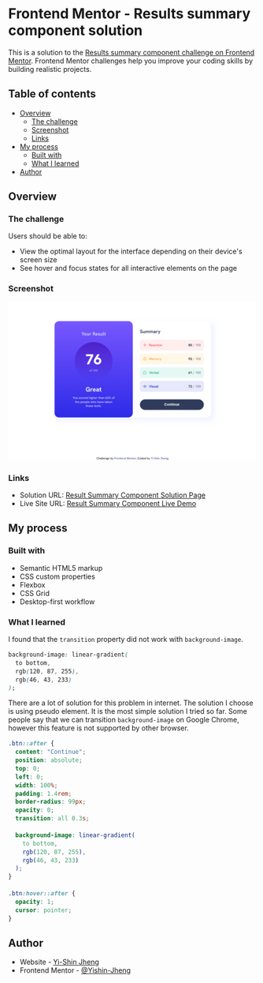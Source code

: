 # Frontend Mentor - Results summary component solution

This is a solution to the [Results summary component challenge on Frontend Mentor](https://www.frontendmentor.io/challenges/results-summary-component-CE_K6s0maV). Frontend Mentor challenges help you improve your coding skills by building realistic projects.

## Table of contents

- [Overview](#overview)
  - [The challenge](#the-challenge)
  - [Screenshot](#screenshot)
  - [Links](#links)
- [My process](#my-process)
  - [Built with](#built-with)
  - [What I learned](#what-i-learned)
- [Author](#author)


## Overview

### The challenge

Users should be able to:

- View the optimal layout for the interface depending on their device's screen size
- See hover and focus states for all interactive elements on the page

### Screenshot

![](./images/screenshot.png)

### Links

- Solution URL: [Result Summary Component Solution Page](https://www.frontendmentor.io/solutions/results-summary-component-with-rwd-j65RzeSkMX)
- Live Site URL: [Result Summary Component Live Demo](https://results-summary-comp-yishin.netlify.app/)

## My process

### Built with

- Semantic HTML5 markup
- CSS custom properties
- Flexbox
- CSS Grid
- Desktop-first workflow

### What I learned

I found that the `transition` property did not work with `background-image`.

```css
background-image: linear-gradient(
  to bottom,
  rgb(120, 87, 255),
  rgb(46, 43, 233)
);
```

There are a lot of solution for this problem in internet. The solution I choose is using pseudo element. It is the most simple solution I tried so far. Some people say that we can transition `background-image` on Google Chrome, however this feature is not supported by other browser.

```css
.btn::after {
  content: "Continue";
  position: absolute;
  top: 0;
  left: 0;
  width: 100%;
  padding: 1.4rem;
  border-radius: 99px;
  opacity: 0;
  transition: all 0.3s;

  background-image: linear-gradient(
    to bottom,
    rgb(120, 87, 255),
    rgb(46, 43, 233)
  );
}

.btn:hover::after {
  opacity: 1;
  cursor: pointer;
}
```

## Author

- Website - [Yi-Shin Jheng](https://github.com/Yishin-Jheng)
- Frontend Mentor - [@Yishin-Jheng](https://www.frontendmentor.io/profile/Yishin-Jheng)
